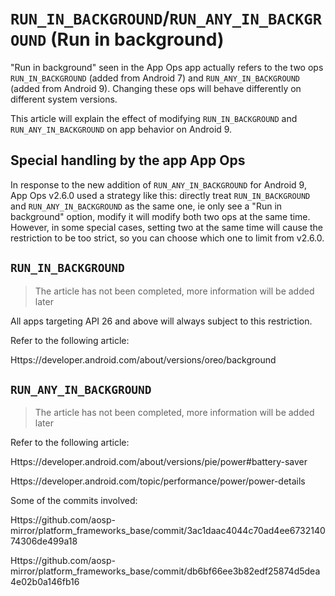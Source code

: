 # `RUN_IN_BACKGROUND`/`RUN_ANY_IN_BACKGROUND` (Run in background)

"Run in background" seen in the App Ops app actually refers to the two ops `RUN_IN_BACKGROUND` (added from Android 7) and `RUN_ANY_IN_BACKGROUND` (added from Android 9). Changing these ops will behave differently on different system versions.

This article will explain the effect of modifying `RUN_IN_BACKGROUND` and `RUN_ANY_IN_BACKGROUND` on app behavior on Android 9.

## Special handling by the app App Ops

In response to the new addition of `RUN_ANY_IN_BACKGROUND` for Android 9, App Ops v2.6.0 used a strategy like this: directly treat `RUN_IN_BACKGROUND` and `RUN_ANY_IN_BACKGROUND` as the same one, ie only see a "Run in background" option, modify it will modify both two ops at the same time. However, in some special cases, setting two at the same time will cause the restriction to be too strict, so you can choose which one to limit from v2.6.0.

## `RUN_IN_BACKGROUND`

> The article has not been completed, more information will be added later

All apps targeting API 26 and above will always subject to this restriction.

Refer to the following article:

Https://developer.android.com/about/versions/oreo/background

## `RUN_ANY_IN_BACKGROUND`

> The article has not been completed, more information will be added later

Refer to the following article:

Https://developer.android.com/about/versions/pie/power#battery-saver

Https://developer.android.com/topic/performance/power/power-details

Some of the commits involved:

Https://github.com/aosp-mirror/platform_frameworks_base/commit/3ac1daac4044c70ad4ee673214074306de499a18

Https://github.com/aosp-mirror/platform_frameworks_base/commit/db6bf66ee3b82edf25874d5dea4e02b0a146fb16